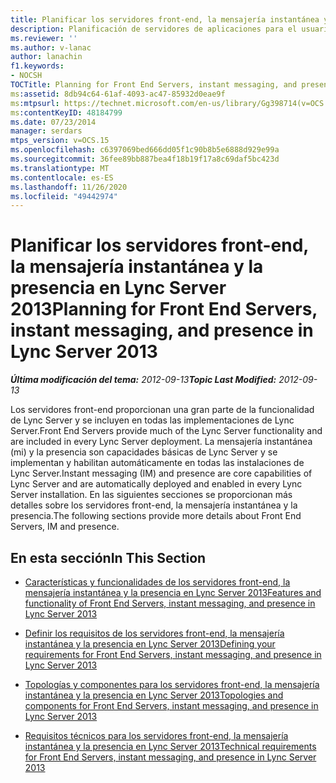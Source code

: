 ```yaml
---
title: Planificar los servidores front-end, la mensajería instantánea y la presencia
description: Planificación de servidores de aplicaciones para el usuario, mensajería instantánea y presencia.
ms.reviewer: ''
ms.author: v-lanac
author: lanachin
f1.keywords:
- NOCSH
TOCTitle: Planning for Front End Servers, instant messaging, and presence
ms:assetid: 8db94c64-61af-4093-ac47-85932d0eae9f
ms:mtpsurl: https://technet.microsoft.com/en-us/library/Gg398714(v=OCS.15)
ms:contentKeyID: 48184799
ms.date: 07/23/2014
manager: serdars
mtps_version: v=OCS.15
ms.openlocfilehash: c6397069bed666dd05f1c90b8b5e6888d929e99a
ms.sourcegitcommit: 36fee89bb887bea4f18b19f17a8c69daf5bc423d
ms.translationtype: MT
ms.contentlocale: es-ES
ms.lasthandoff: 11/26/2020
ms.locfileid: "49442974"
---
```

# <a name="planning-for-front-end-servers-instant-messaging-and-presence-in-lync-server-2013"></a><span data-ttu-id="9197d-103">Planificar los servidores front-end, la mensajería instantánea y la presencia en Lync Server 2013</span><span class="sxs-lookup"><span data-stu-id="9197d-103">Planning for Front End Servers, instant messaging, and presence in Lync Server 2013</span></span>

<div data-xmlns="http://www.w3.org/1999/xhtml">

<div class="topic" data-xmlns="http://www.w3.org/1999/xhtml" data-msxsl="urn:schemas-microsoft-com:xslt" data-cs="https://msdn.microsoft.com/">

<div data-asp="https://msdn2.microsoft.com/asp">



</div>

<div id="mainSection">

<div id="mainBody"><span data-ttu-id="9197d-104">

<span> </span></span><span class="sxs-lookup"><span data-stu-id="9197d-104">

<span> </span></span></span>

<span data-ttu-id="9197d-105">_**Última modificación del tema:** 2012-09-13_</span><span class="sxs-lookup"><span data-stu-id="9197d-105">_**Topic Last Modified:** 2012-09-13_</span></span>

<span data-ttu-id="9197d-106">Los servidores front-end proporcionan una gran parte de la funcionalidad de Lync Server y se incluyen en todas las implementaciones de Lync Server.</span><span class="sxs-lookup"><span data-stu-id="9197d-106">Front End Servers provide much of the Lync Server functionality and are included in every Lync Server deployment.</span></span> <span data-ttu-id="9197d-107">La mensajería instantánea (mi) y la presencia son capacidades básicas de Lync Server y se implementan y habilitan automáticamente en todas las instalaciones de Lync Server.</span><span class="sxs-lookup"><span data-stu-id="9197d-107">Instant messaging (IM) and presence are core capabilities of Lync Server and are automatically deployed and enabled in every Lync Server installation.</span></span> <span data-ttu-id="9197d-108">En las siguientes secciones se proporcionan más detalles sobre los servidores front-end, la mensajería instantánea y la presencia.</span><span class="sxs-lookup"><span data-stu-id="9197d-108">The following sections provide more details about Front End Servers, IM and presence.</span></span>

<div>

## <a name="in-this-section"></a><span data-ttu-id="9197d-109">En esta sección</span><span class="sxs-lookup"><span data-stu-id="9197d-109">In This Section</span></span>

  - [<span data-ttu-id="9197d-110">Características y funcionalidades de los servidores front-end, la mensajería instantánea y la presencia en Lync Server 2013</span><span class="sxs-lookup"><span data-stu-id="9197d-110">Features and functionality of Front End Servers, instant messaging, and presence in Lync Server 2013</span></span>](lync-server-2013-features-and-functionality-of-front-end-servers-instant-messaging-and-presence.md)

  - [<span data-ttu-id="9197d-111">Definir los requisitos de los servidores front-end, la mensajería instantánea y la presencia en Lync Server 2013</span><span class="sxs-lookup"><span data-stu-id="9197d-111">Defining your requirements for Front End Servers, instant messaging, and presence in Lync Server 2013</span></span>](lync-server-2013-defining-your-requirements-for-front-end-servers-instant-messaging-and-presence.md)

  - [<span data-ttu-id="9197d-112">Topologías y componentes para los servidores front-end, la mensajería instantánea y la presencia en Lync Server 2013</span><span class="sxs-lookup"><span data-stu-id="9197d-112">Topologies and components for Front End Servers, instant messaging, and presence in Lync Server 2013</span></span>](lync-server-2013-topologies-and-components-for-front-end-servers-instant-messaging-and-presence.md)

  - [<span data-ttu-id="9197d-113">Requisitos técnicos para los servidores front-end, la mensajería instantánea y la presencia en Lync Server 2013</span><span class="sxs-lookup"><span data-stu-id="9197d-113">Technical requirements for Front End Servers, instant messaging, and presence in Lync Server 2013</span></span>](lync-server-2013-technical-requirements-for-front-end-servers-instant-messaging-and-presence.md)

<span data-ttu-id="9197d-114"></div>

</div>

<span> </span>

</div>

</div>

</span><span class="sxs-lookup"><span data-stu-id="9197d-114"></div>

</div>

<span> </span>

</div>

</div>

</span></span></div>

